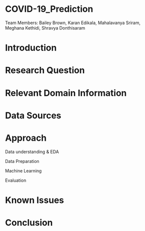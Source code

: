 # COVID-19_Prediction
Team Members: Bailey Brown, Karan Edikala, Mahalavanya Sriram, Meghana Kethidi, Shravya Donthisaram

# Introduction

# Research Question

# Relevant Domain Information

# Data Sources

# Approach
  
  Data understanding & EDA
  
  Data Preparation 
  
  Machine Learning 
  
  Evaluation 

# Known Issues

# Conclusion 
